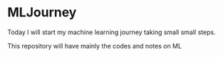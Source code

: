 # MLJourney
Today I will start my machine learning journey taking small small steps.

This repository will have mainly the codes and notes on ML 

